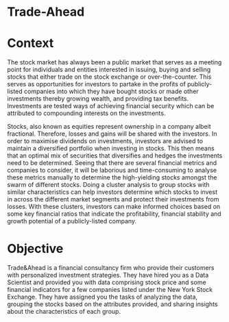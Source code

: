 # Trade-Ahead

# Context
The stock market has always been a public market that serves as a meeting point for individuals and entities interested in issuing, buying and selling stocks that either trade on the stock exchange or over-the-counter. This serves as opportunities for investors to partake in the profits of publicly-listed companies into which they have bought stocks or made other investments thereby growing wealth, and providing tax benefits. Investments are tested ways of achieving financial security which can be attributed to compounding interests on the investments.

Stocks, also known as equities represent ownership in a company albeit fractional. Therefore, losses and gains will be shared with the investors. In order to maximise dividends on investments, investors are advised to maintain a diversified portfolio when investing in stocks. This then means that an optimal mix of securities that diversifies and hedges the investments need to be determined. Seeing that there are several financial metrics and companies to consider, it will be laborious and time-consuming to analyse these metrics manually to determine the high-yielding stocks amongst the swarm of different stocks. Doing a cluster analysis to group stocks with similar characteristics can help investors determine which stocks to invest in across the different market segments and protect their investments from losses. With these clusters, investors can make informed choices based on some key financial ratios that indicate the profitability, financial stability and growth potential of a publicly-listed company.

# Objective
Trade&Ahead is a financial consultancy firm who provide their customers with personalized investment strategies. They have hired you as a Data Scientist and provided you with data comprising stock price and some financial indicators for a few companies listed under the New York Stock Exchange. They have assigned you the tasks of analyzing the data, grouping the stocks based on the attributes provided, and sharing insights about the characteristics of each group.
